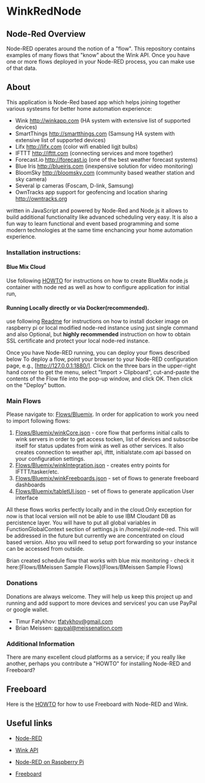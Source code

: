 # WinkRedNode
## Node-Red Overview

Node-RED operates around the notion of a "flow".
This repository contains examples of many flows that "know" about the Wink API.
Once you have one or more flows deployed in your Node-RED process,
you can make use of that data.

## About
This application is Node-Red based app which helps joining together various systesms for better home automation experience:

* Wink http://winkapp.com (HA system with extensive list of supported devices)
* SmartThings http://smartthings.com (Samsung HA system with extensive list of supported devices)
* Lifx http://lifx.com (color wifi enabled ligjt bulbs)
* IFTTT http://ifttt.com (connecting services and more together)
* Forecast.io http://forecast.io (one of the best weather forecast systems)
* Blue Iris http://blueiris.com (inexpensive solution for video monitoring)
* BloomSky http://bloomsky.com (community based weather station and sky camera)
* Several ip cameras (Foscam, D-link, Samsung)
* OwnTracks app support for geofencing and location sharing http://owntracks.org

written in JavaScript and powered by Node-Red and Node.js it allows to build additional functionality like advanced scheduling very easy. It is also a fun way to learn functional and event based programming and some modern technologies at the same time enchancing your home automation experience.


### Installation instructions:
#### Blue Mix Cloud
Use following [HOWTO](README-Bluemix.md) for instructions on how to create BlueMix node.js container with node red as well as how to configure application for initial run,


#### Running Locally directly or via Docker(recommended).

use following [Readme](https://github.com/tfatykhov/local-wink-node-red/blob/master/README.md) for instructions on how to install docker image on raspberry pi or
local modified node-red instance using just single command and also Optional, but <b>highly recommended</b> instruction on how to obtain SSL certificate and protect your local node-red instance.


Once you have Node-RED running, you can deploy your flows described below
To deploy a flow,
point your browser to your Node-RED configuration page, e.g., [http://127.0.0.1:1880/].
Click on the three bars in the upper-right hand corner to get the menu,
select "Import > Clipboard",
cut-and-paste the contents of the Flow file into the pop-up window,
and click OK.
Then click on the "Deploy" button.

### Main Flows
Please navigate to: [Flows/Bluemix](Flows/Bluemix/). In order for application to work you need to import following flows:

1. [Flows/Bluemix/winkCore.json](Flows/Bluemix/winkCore.json) - core flow that performs initial calls to wink servers in order to get access tocken, list of devices and subscribe itself for status updates from wink as well as other services. It also creates connection to weather api, ifttt, initialstate.com api bassed on your configuration settings. 
2. [Flows/Bluemix/winkIntegration.json](Flows/Bluemix/winkIntegration.json) - creates entry points for IFTTT/tasker/etc. 
3. [Flows/Bluemix/winkFreeboards.json](Flows/Bluemix/winkFreeboards.json) - set of flows to generate freeboard dashboards
4. [Flows/Bluemix/tabletUI.json](Flows/Bluemix/tabletUI.json) - set of flows to generate application User interface


All these flows works perfectly locally and in the cloud.Only exception for now is that local version will not be able to use IBM Cloudant DB as percistence layer. You will have to put all global variables in FunctionGlobalContext section of settings.js in /home/pi/.node-red. This will be addressed in the future but currently we  are concentrated on cloud based version.
Also you  will need to setup port forwarding so your instance can be accessed from outside. 

Brian created schedule flow that works with blue mix monitoring - check it here:[Flows/BMeissen Sample Flows](Flows/BMeissen Sample Flows)


### Donations
Donations are always welcome. They will help us keep this project up and running and add support to more devices and services!
you can use PayPal or google wallet. 

* Timur Fatykhov: tfatykhov@gmail.com
* Brian Meissen: paypal@meissenation.com

### Additional Information
There are many excellent cloud platforms as a service;
if you really like another,
perhaps you contribute a "HOWTO" for installing Node-RED and Freeboard?

## Freeboard

Here is the [HOWTO](README-Freeboard.md) for how to use Freeboard with Node-RED and Wink.

## Useful links

* [Node-RED](http://nodered.org/)

* [Wink API](http://docs.wink.apiary.io/)

* [Node-RED on Raspberry Pi](http://nodered.org/docs/hardware/raspberrypi.html)
 
* [Freeboard](http://freeboard.io/)
